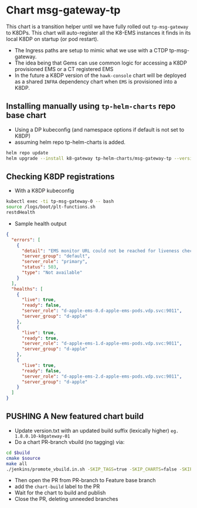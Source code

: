 # Chart msg-gateway-tp
This chart is a transition helper until we have fully rolled out `tp-msg-gateway` to K8DPs.  This chart will auto-register all the K8-EMS instances it finds in its local K8DP on startup (or pod restart).
- The Ingress paths are setup to mimic what we use with a CTDP tp-msg-gateway.
- The idea being that Gems can use common logic for accessing a K8DP provisioned EMS or a CT registered EMS
- In the future a K8DP version of the `hawk-console` chart will be deployed as a shared `INFRA` dependency chart when `EMS` is provisioned into a K8DP.
## Installing manually using `tp-helm-charts` repo base chart
* Using a DP kubeconfig (and namespace options if default is not set to K8DP)
* assuming helm repo tp-helm-charts is added.
```bash
helm repo update
helm upgrade --install k8-gateway tp-helm-charts/msg-gateway-tp --version=1.9.13
```
## Checking K8DP registrations
* With a K8DP kubeconfig
```bash
kubectl exec -ti tp-msg-gateway-0 -- bash
source /logs/boot/plt-functions.sh
restdHealth
```
* Sample health output
```json
{
  "errors": [
    {
      "detail": "EMS monitor URL could not be reached for liveness check: dial tcp [::1]:9010: connect: connection refused: Not available",
      "server_group": "default",
      "server_role": "primary",
      "status": 503,
      "type": "Not available"
    }
  ],
  "healths": [
    {
      "live": true,
      "ready": false,
      "server_role": "d-apple-ems-0.d-apple-ems-pods.vdp.svc:9011",
      "server_group": "d-apple"
    },
    {
      "live": true,
      "ready": true,
      "server_role": "d-apple-ems-1.d-apple-ems-pods.vdp.svc:9011",
      "server_group": "d-apple"
    },
    {
      "live": true,
      "ready": false,
      "server_role": "d-apple-ems-2.d-apple-ems-pods.vdp.svc:9011",
      "server_group": "d-apple"
    }
  ]
}
```
## PUSHING A New featured chart build
* Update version.txt with an updated build suffix (lexically higher)
`eg. 1.8.0.10-k8gateway-01`
* Do a chart PR-branch vbuild (no tagging) via:
```bash
cd $build
cmake $source
make all
./jenkins/promote_vbuild.in.sh -SKIP_TAGS=true -SKIP_CHARTS=false -SKIP_IMAGES=false
```
* Then open the PR from PR-branch to Feature base branch
* add the `chart-build` label  to the PR 
* Wait for the chart to build and publish
* Close the PR, deleting unneeded branches

